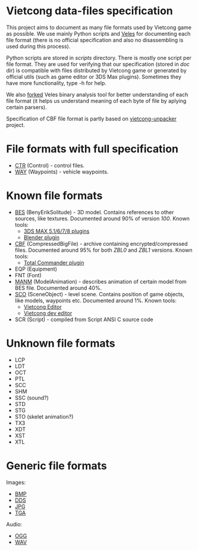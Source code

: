 # Vietcong data-files specification

This project aims to document as many file formats used by Vietcong game as possible.
We use mainly Python scripts and
[Veles](https://github.com/codilime/veles)
for documenting each file format (there is no official specification and also no disassembling is used during this process).

Python scripts are stored in *scripts* directory.
There is mostly one script per file format.
They are used for verifying that our specification (stored in *doc* dir) is compatible with files distributed by Vietcong game or generated by official utils (such as game editor or 3DS Max plugins).
Sometimes they have more functionality, type -h for help.

We also
[forked](https://github.com/OpenVietcong/veles)
Veles binary analysis tool for better understanding of each file format (it helps us understand meaning of each byte of file by aplying certain parsers).

Specification of CBF file format is partly based on
[vietcong-unpacker](https://github.com/Romop5/vietcong-unpacker)
project.

# File formats with full specification
* [CTR](https://github.com/OpenVietcong/vc-spec/blob/master/doc/ctr.md)
  (Control) - control files.
* [WAY](https://github.com/OpenVietcong/vc-spec/blob/master/doc/way.md)
  (Waypoints) - vehicle waypoints.

# Known file formats

* [BES](https://github.com/OpenVietcong/vc-spec/blob/master/doc/bes.md)
 (BenyErikSolitude) - 3D model.
Contains references to other sources, like textures.
Documented around 90% of version *100*.
Known tools:
  * [3DS MAX 5.1/6/7/8 plugins](http://www.vietcong.info/portal/downloads.php?cat\_id=2)
  * [Blender plugin](https://github.com/sonicpp/vietcong-blender-plugins)
* [CBF](https://github.com/OpenVietcong/vc-spec/blob/master/doc/cbf.md)
(CompressedBigFile) - archive containing encrypted/compressed files.
Documented around 95% for both *ZBL0* and *ZBL1* versions.
Known tools:
  * [Total Commander plugin](http://www.vietcong-coop.net/site?node_id=6&action=show_data&p_id=510&ordercol=fileclass&ordertype=ASC&row=41)
* EQP (Equipment)
* FNT (Font)
* [MANM](https://github.com/OpenVietcong/vc-spec/blob/master/doc/manm.md)
 (ModelAnimation) - describes animation of certain model from BES file.
Documented around 40%.
* [SCO](https://github.com/OpenVietcong/vc-spec/blob/master/doc/sco.md)
 (SceneObject) - level scene.
Contains position of game objects, like models, waypoints etc.
Documented around 1%.
Known tools:
  * [Vietcong Editor](http://www.vietcong.info/portal/downloads.php?cat\_id=2)
  * [Vietcong dev editor](http://www.vietcong.info/portal/downloads.php?cat\_id=2)
* SCR (Script) - compiled from Script ANSI C source code

# Unknown file formats

* LCP
* LDT
* OCT
* PTL
* SCC
* SHM
* SSC (sound?)
* STD
* STG
* STO (skelet animation?)
* TX3
* XDT
* XST
* XTL

# Generic file formats

Images:
* [BMP](https://en.wikipedia.org/wiki/BMP_file_format)
* [DDS](https://en.wikipedia.org/wiki/DirectDraw_Surface)
* [JPG](https://en.wikipedia.org/wiki/JPEG)
* [TGA](https://en.wikipedia.org/wiki/Truevision_TGA)

Audio:
* [OGG](https://en.wikipedia.org/wiki/Ogg)
* [WAV](https://en.wikipedia.org/wiki/WAV)

